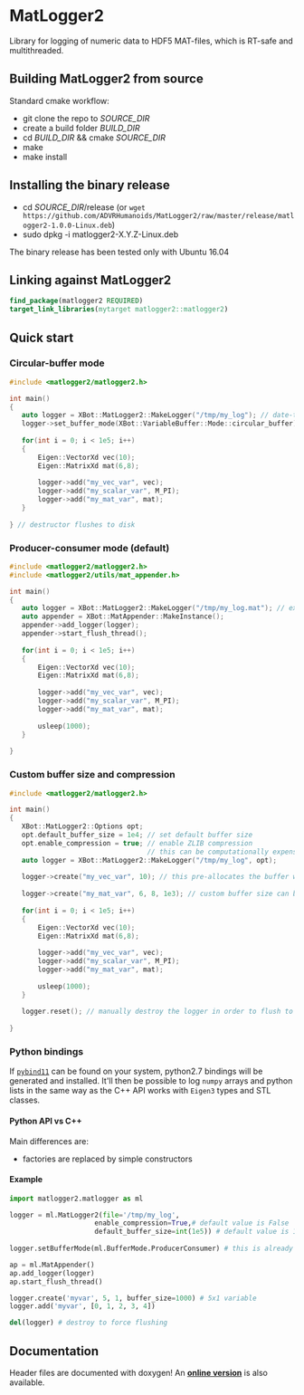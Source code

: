 # MatLogger2
Library for logging of numeric data to HDF5 MAT-files, which is RT-safe and multithreaded.

## Building MatLogger2 from source
Standard cmake workflow:
 - git clone the repo to *SOURCE_DIR*
 - create a build folder *BUILD_DIR*
 - cd *BUILD_DIR* && cmake *SOURCE_DIR*
 - make
 - make install
 
## Installing the binary release
  - cd *SOURCE_DIR*/release (or `wget https://github.com/ADVRHumanoids/MatLogger2/raw/master/release/matlogger2-1.0.0-Linux.deb`)
  - sudo dpkg -i matlogger2-X.Y.Z-Linux.deb
  
The binary release has been tested only with Ubuntu 16.04

## Linking against MatLogger2
```cmake
find_package(matlogger2 REQUIRED)
target_link_libraries(mytarget matlogger2::matlogger2)
```

 ## Quick start
 ### Circular-buffer mode
 ```c++
 #include <matlogger2/matlogger2.h>
 
 int main()
 {
    auto logger = XBot::MatLogger2::MakeLogger("/tmp/my_log"); // date-time automatically appended
    logger->set_buffer_mode(XBot::VariableBuffer::Mode::circular_buffer);
    
    for(int i = 0; i < 1e5; i++)
    {
        Eigen::VectorXd vec(10);
        Eigen::MatrixXd mat(6,8);
        
        logger->add("my_vec_var", vec);
        logger->add("my_scalar_var", M_PI);
        logger->add("my_mat_var", mat);
    }
    
 } // destructor flushes to disk
 ```
 
  ### Producer-consumer mode (default)
 ```c++
 #include <matlogger2/matlogger2.h>
 #include <matlogger2/utils/mat_appender.h>
 
 int main()
 {
    auto logger = XBot::MatLogger2::MakeLogger("/tmp/my_log.mat"); // extension provided -> date-time NOT appended
    auto appender = XBot::MatAppender::MakeInstance();
    appender->add_logger(logger);
    appender->start_flush_thread();
    
    for(int i = 0; i < 1e5; i++)
    {
        Eigen::VectorXd vec(10);
        Eigen::MatrixXd mat(6,8);
        
        logger->add("my_vec_var", vec);
        logger->add("my_scalar_var", M_PI);
        logger->add("my_mat_var", mat);
        
        usleep(1000);
    }
    
 }
 ```
 
 ### Custom buffer size and compression
 ```c++
 #include <matlogger2/matlogger2.h>
 
 int main()
 {
    XBot::MatLogger2::Options opt;
    opt.default_buffer_size = 1e4; // set default buffer size
    opt.enable_compression = true; // enable ZLIB compression
                                   // this can be computationally expensive
    auto logger = XBot::MatLogger2::MakeLogger("/tmp/my_log", opt);
    
    logger->create("my_vec_var", 10); // this pre-allocates the buffer with default buffer size
    
    logger->create("my_mat_var", 6, 8, 1e3); // custom buffer size can be set variable-wise
    
    for(int i = 0; i < 1e5; i++)
    {
        Eigen::VectorXd vec(10);
        Eigen::MatrixXd mat(6,8);
        
        logger->add("my_vec_var", vec);
        logger->add("my_scalar_var", M_PI);
        logger->add("my_mat_var", mat);
        
        usleep(1000);
    }
    
    logger.reset(); // manually destroy the logger in order to flush to disk
    
 } 
 ```
 
 ### Python bindings
 If [`pybind11`](https://pybind11.readthedocs.io/en/stable/) can be found on your system, python2.7 bindings will be generated and installed. It'll then be possible to log `numpy` arrays and python lists in the same way as the C++ API works with `Eigen3` types and STL classes.
 #### Python API vs C++
 Main differences are:
  - factories are replaced by simple constructors
 #### Example
 ```python
import matlogger2.matlogger as ml

logger = ml.MatLogger2(file='/tmp/my_log', 
                      enable_compression=True,# default value is False
                      default_buffer_size=int(1e5)) # default value is 1e4
              
logger.setBufferMode(ml.BufferMode.ProducerConsumer) # this is already the default choice

ap = ml.MatAppender()
ap.add_logger(logger)
ap.start_flush_thread()

logger.create('myvar', 5, 1, buffer_size=1000) # 5x1 variable
logger.add('myvar', [0, 1, 2, 3, 4])

del(logger) # destroy to force flushing

```
 
 ## Documentation
 Header files are documented with doxygen! An [**online version**](https://advrhumanoids.github.io/MatLogger2/classXBot_1_1MatLogger2.html) is also available.
